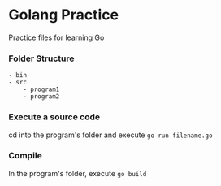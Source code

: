 # Golang Practice
Practice files for learning [Go](https://golang.org/)

### Folder Structure
```
- bin
- src
    - program1
    - program2
```

### Execute a source code
cd into the program's folder and execute `go run filename.go`

### Compile
In the program's folder, execute `go build`